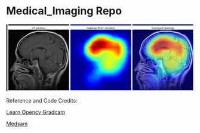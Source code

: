 # Medical_Imaging Repo 
<img src="https://github.com/Jaykumaran/Medical_Imaging/blob/main/MRI_Heatmap_Gradcam.png">

Reference and Code Credits:

[Learn Opencv Gradcam](https://learnopencv.com/intro-to-gradcam/)

[Medsam](https://github.com/bowang-lab/MedSAM)

